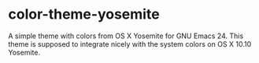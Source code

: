 color-theme-yosemite
====================

A simple theme with colors from OS X Yosemite for GNU Emacs 24. This theme is supposed to integrate nicely with the system colors on OS X 10.10 Yosemite.
